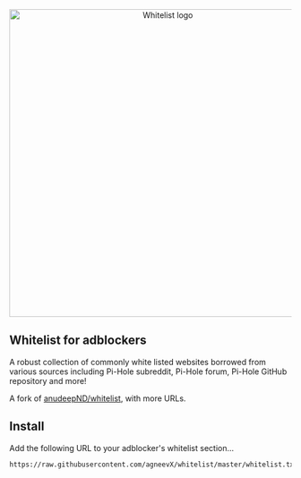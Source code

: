 <div align="center">  
  <img width="550" alt="Whitelist logo" src="https://raw.githubusercontent.com/anudeepND/whitelist/master/images/logo.png">
</div>

## Whitelist for adblockers

A robust collection of commonly white listed websites borrowed from various sources including Pi-Hole subreddit, Pi-Hole forum, Pi-Hole GitHub repository and more!

A fork of [anudeepND/whitelist](https://github.com/anudeepND/whitelist), with more URLs.

## Install

Add the following URL to your adblocker's whitelist section...

```url
https://raw.githubusercontent.com/agneevX/whitelist/master/whitelist.txt
```
